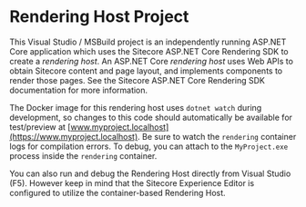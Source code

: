 # Rendering Host Project

This Visual Studio / MSBuild project is an independently running ASP.NET Core
application which uses the Sitecore ASP.NET Core Rendering SDK to create a
*rendering host*. An ASP.NET Core *rendering host* uses Web APIs to obtain
Sitecore content and page layout, and implements components to render
those pages. See the Sitecore ASP.NET Core Rendering SDK documentation for more information.

The Docker image for this rendering host uses `dotnet watch` during
development, so changes to this code should automatically be available for
test/preview at [www.myproject.localhost](https://www.myproject.localhost).
Be sure to watch the `rendering` container logs for compilation errors. To debug, you
can attach to the `MyProject.exe` process inside the `rendering` container.

You can also run and debug the Rendering Host directly from Visual Studio (F5). However
keep in mind that the Sitecore Experience Editor is configured to utilize the
container-based Rendering Host.